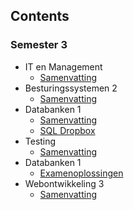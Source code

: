 ## Contents


### Semester 3
* IT en Management
  * [Samenvatting](https://github.com/martijnmeeldijk/TI-oplossingen/blob/master/Semester_3/SAMENVATTING%20IT%26M.docx)
* Besturingssystemen 2
  * [Samenvatting](https://github.com/martijnmeeldijk/TI-oplossingen/blob/master/Semester_3/Samenvatting%20Besturingssystemen%202.docx)
* Databanken 1 
  * [Samenvatting](https://github.com/martijnmeeldijk/TI-oplossingen/blob/master/Semester_3/Samenvatting%20databanken%201_v2.pdf)
  * [SQL Dropbox](https://github.com/Kwinnieprince/queries_databases)
* Testing
  * [Samenvatting](https://github.com/martijnmeeldijk/TI-oplossingen/blob/master/Semester_3/Samenvatting%20testing.docx)
* Databanken 1
  * [Examenoplossingen](https://github.com/martijnmeeldijk/TI-oplossingen/blob/master/Semester_3/databanken-examenopl-2.txt)
* Webontwikkeling 3
  * [Samenvatting](https://github.com/martijnmeeldijk/TI-oplossingen/blob/master/Semester_3/samenvatting%20Webontwikkeling%203.pdf)
  


